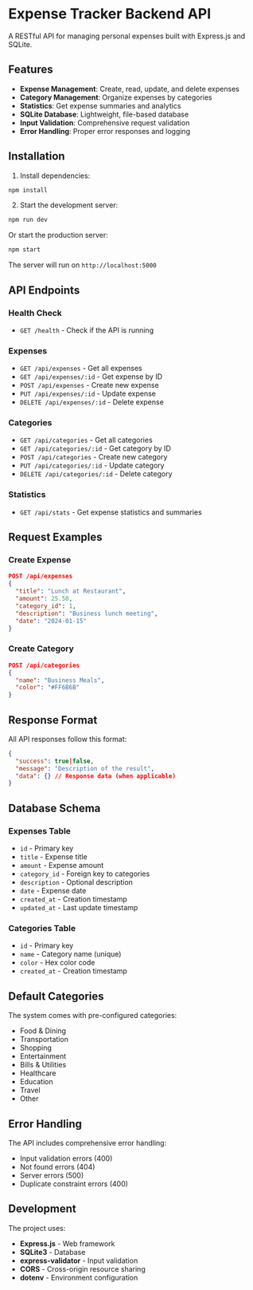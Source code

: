 # Expense Tracker Backend API

A RESTful API for managing personal expenses built with Express.js and SQLite.

## Features

- **Expense Management**: Create, read, update, and delete expenses
- **Category Management**: Organize expenses by categories
- **Statistics**: Get expense summaries and analytics
- **SQLite Database**: Lightweight, file-based database
- **Input Validation**: Comprehensive request validation
- **Error Handling**: Proper error responses and logging

## Installation

1. Install dependencies:
```bash
npm install
```

2. Start the development server:
```bash
npm run dev
```

Or start the production server:
```bash
npm start
```

The server will run on `http://localhost:5000`

## API Endpoints

### Health Check
- `GET /health` - Check if the API is running

### Expenses
- `GET /api/expenses` - Get all expenses
- `GET /api/expenses/:id` - Get expense by ID
- `POST /api/expenses` - Create new expense
- `PUT /api/expenses/:id` - Update expense
- `DELETE /api/expenses/:id` - Delete expense

### Categories
- `GET /api/categories` - Get all categories
- `GET /api/categories/:id` - Get category by ID
- `POST /api/categories` - Create new category
- `PUT /api/categories/:id` - Update category
- `DELETE /api/categories/:id` - Delete category

### Statistics
- `GET /api/stats` - Get expense statistics and summaries

## Request Examples

### Create Expense
```json
POST /api/expenses
{
  "title": "Lunch at Restaurant",
  "amount": 25.50,
  "category_id": 1,
  "description": "Business lunch meeting",
  "date": "2024-01-15"
}
```

### Create Category
```json
POST /api/categories
{
  "name": "Business Meals",
  "color": "#FF6B6B"
}
```

## Response Format

All API responses follow this format:
```json
{
  "success": true|false,
  "message": "Description of the result",
  "data": {} // Response data (when applicable)
}
```

## Database Schema

### Expenses Table
- `id` - Primary key
- `title` - Expense title
- `amount` - Expense amount
- `category_id` - Foreign key to categories
- `description` - Optional description
- `date` - Expense date
- `created_at` - Creation timestamp
- `updated_at` - Last update timestamp

### Categories Table
- `id` - Primary key
- `name` - Category name (unique)
- `color` - Hex color code
- `created_at` - Creation timestamp

## Default Categories

The system comes with pre-configured categories:
- Food & Dining
- Transportation
- Shopping
- Entertainment
- Bills & Utilities
- Healthcare
- Education
- Travel
- Other

## Error Handling

The API includes comprehensive error handling:
- Input validation errors (400)
- Not found errors (404)
- Server errors (500)
- Duplicate constraint errors (400)

## Development

The project uses:
- **Express.js** - Web framework
- **SQLite3** - Database
- **express-validator** - Input validation
- **CORS** - Cross-origin resource sharing
- **dotenv** - Environment configuration
